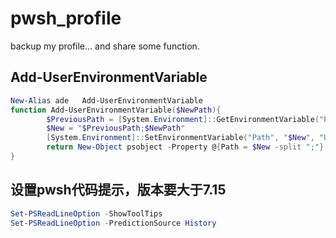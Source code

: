 # pwsh_profile
backup my profile... and share some function.

## Add-UserEnvironmentVariable
```powershell
New-Alias ade   Add-UserEnvironmentVariable
function Add-UserEnvironmentVariable($NewPath){
        $PreviousPath = [System.Environment]::GetEnvironmentVariable("Path", "User")
        $New = "$PreviousPath;$NewPath"
        [System.Environment]::SetEnvironmentVariable("Path", "$New", "User")
        return New-Object psobject -Property @{Path = $New -split ";"}
}
```
## 设置pwsh代码提示，版本要大于7.15
```powershell
Set-PSReadLineOption -ShowToolTips
Set-PSReadLineOption -PredictionSource History
```

